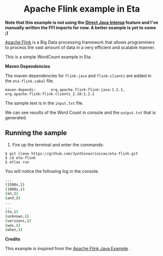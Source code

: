 
<h1 align="center">Apache Flink example in Eta</h1>

**Note that this example is not using the [Direct Java Interop](https://github.com/typelead/eta/issues/647) feature and I've manually written the FFI imports for now. A better example is yet to come ;)**

[Apache Flink](https://flink.apache.org/) is a Big Data processing framework that allows programmers to process the vast amount of data in a very efficient and scalable manner.

This is a simple WordCount example in Eta.

**Maven Dependencies**

The maven dependencies for `flink-java` and `flink-clients` are added in the `eta-flink.cabal` file.

```cabal
maven-depends:       org.apache.flink:flink-java:1.2.1, org.apache.flink:flink-clients_2.10:1.2.1

```

The sample text is in the `input.txt` file.

We can see results of the Word Count in console and the `output.txt` that is generated.

## Running the sample

1) Fire up the terminal and enter the commands:

  ```
  $ git clone https://github.com/Jyothsnasrinivas/eta-flink.git
  $ cd eta-flink
  $ etlas run
  ```

You will notice the following log in the console.

```bash
...
(1500s,1)
(1960s,1)
(an,1)
(and,3)
...
...
(to,1)
(unknown,1)
(versions,1)
(was,1)
(when,1)

```

**Credits**

This example is inspired from the [Apache Flink Java Example](http://10minbasics.com/apache-flink-hello-world-java-example/) .

